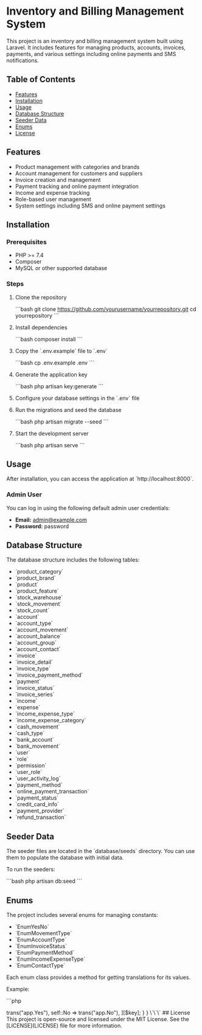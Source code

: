 
# Inventory and Billing Management System

This project is an inventory and billing management system built using Laravel. It includes features for managing products, accounts, invoices, payments, and various settings including online payments and SMS notifications.

## Table of Contents

- [Features](#features)
- [Installation](#installation)
- [Usage](#usage)
- [Database Structure](#database-structure)
- [Seeder Data](#seeder-data)
- [Enums](#enums)
- [License](#license)

## Features

- Product management with categories and brands
- Account management for customers and suppliers
- Invoice creation and management
- Payment tracking and online payment integration
- Income and expense tracking
- Role-based user management
- System settings including SMS and online payment settings

## Installation

### Prerequisites

- PHP >= 7.4
- Composer
- MySQL or other supported database

### Steps

1. Clone the repository

   \`\`\`bash
   git clone https://github.com/yourusername/yourrepository.git
   cd yourrepository
   \`\`\`

2. Install dependencies

   \`\`\`bash
   composer install
   \`\`\`

3. Copy the \`.env.example\` file to \`.env\`

   \`\`\`bash
   cp .env.example .env
   \`\`\`

4. Generate the application key

   \`\`\`bash
   php artisan key:generate
   \`\`\`

5. Configure your database settings in the \`.env\` file

6. Run the migrations and seed the database

   \`\`\`bash
   php artisan migrate --seed
   \`\`\`

7. Start the development server

   \`\`\`bash
   php artisan serve
   \`\`\`

## Usage

After installation, you can access the application at \`http://localhost:8000\`.

### Admin User

You can log in using the following default admin user credentials:

- **Email:** admin@example.com
- **Password:** password

## Database Structure

The database structure includes the following tables:

- \`product_category\`
- \`product_brand\`
- \`product\`
- \`product_feature\`
- \`stock_warehouse\`
- \`stock_movement\`
- \`stock_count\`
- \`account\`
- \`account_type\`
- \`account_movement\`
- \`account_balance\`
- \`account_group\`
- \`account_contact\`
- \`invoice\`
- \`invoice_detail\`
- \`invoice_type\`
- \`invoice_payment_method\`
- \`payment\`
- \`invoice_status\`
- \`invoice_series\`
- \`income\`
- \`expense\`
- \`income_expense_type\`
- \`income_expense_category\`
- \`cash_movement\`
- \`cash_type\`
- \`bank_account\`
- \`bank_movement\`
- \`user\`
- \`role\`
- \`permission\`
- \`user_role\`
- \`user_activity_log\`
- \`payment_method\`
- \`online_payment_transaction\`
- \`payment_status\`
- \`credit_card_info\`
- \`payment_provider\`
- \`refund_transaction\`

## Seeder Data

The seeder files are located in the \`database/seeds\` directory. You can use them to populate the database with initial data.

To run the seeders:

\`\`\`bash
php artisan db:seed
\`\`\`

## Enums

The project includes several enums for managing constants:

- \`EnumYesNo\`
- \`EnumMovementType\`
- \`EnumAccountType\`
- \`EnumInvoiceStatus\`
- \`EnumPaymentMethod\`
- \`EnumIncomeExpenseType\`
- \`EnumContactType\`

Each enum class provides a method for getting translations for its values.

Example:

\`\`\`php
<?php

class EnumYesNo extends EnumBase {
    const Yes = 1;
    const No  = 2;

    public static function getTranslation($key) {
        return [
            self::Yes => trans("app.Yes"),
            self::No  => trans("app.No"),
        ][$key];
    }
}
\`\`\`

## License

This project is open-source and licensed under the MIT License. See the [LICENSE](LICENSE) file for more information.
